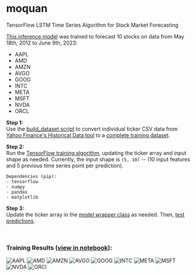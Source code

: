 # moquan
TensorFlow LSTM Time Series Algorithm for Stock Market Forecasting

[This inference model](https://github.com/hershyz/moquan/releases/tag/v1) was trained to forecast 10 stocks on data from May 18th, 2012 to June 9th, 2023:
- AAPL
- AMD
- AMZN
- AVGO
- GOOG
- INTC
- META
- MSFT
- NVDA
- ORCL

**Step 1:**  
Use the [build_dataset script](https://github.com/hershyz/moquan/blob/main/build_dataset.py) to convert individual ticker CSV data from [Yahoo Finance's Historical Data tool](https://finance.yahoo.com/quote/MSFT/history?period1=511056000&period2=1686528000&interval=1d&filter=history&frequency=1d&includeAdjustedClose=true) to a [complete training dataset](https://github.com/hershyz/moquan/blob/main/stock_dataset.csv).

**Step 2:**  
Run the [TensorFlow training algorithm](https://github.com/hershyz/moquan/blob/main/training.py), updating the ticker array and input shape as needed. Currently, the input shape is ```(5, 10)``` -- (10 input features and 5 previous time series point per prediction).    

```
Dependencies (pip):
- tensorflow
- numpy
- pandas
- matplotlib
```

**Step 3:**  
Update the ticker array in the [model wrapper class](https://github.com/hershyz/moquan/blob/main/wrapper.py) as needed. Then, [test predictions](https://github.com/hershyz/moquan/blob/main/test_predictions.py).  

<br>

### Training Results ([view in notebook](https://deepnote.com/workspace/hershey-081c52c1-1c94-4f55-bc37-630a0fb3fcd3/project/moquan-bca18ada-d83c-41f4-9d91-200d3dfbef3b/notebook/Training-a2269410652c458c9eff766cbdb2ffb1)):
![AAPL](https://raw.githubusercontent.com/hershyz/moquan/main/matplotlib/AAPL.png)
![AMD](https://raw.githubusercontent.com/hershyz/moquan/main/matplotlib/AMD.png)
![AMZN](https://raw.githubusercontent.com/hershyz/moquan/main/matplotlib/AMZN.png)
![AVGO](https://raw.githubusercontent.com/hershyz/moquan/main/matplotlib/AVGO.png)
![GOOG](https://raw.githubusercontent.com/hershyz/moquan/main/matplotlib/GOOG.png)
![INTC](https://raw.githubusercontent.com/hershyz/moquan/main/matplotlib/INTC.png)
![META](https://raw.githubusercontent.com/hershyz/moquan/main/matplotlib/META.png)
![MSFT](https://raw.githubusercontent.com/hershyz/moquan/main/matplotlib/MSFT.png)
![NVDA](https://raw.githubusercontent.com/hershyz/moquan/main/matplotlib/NVDA.png)
![ORCl](https://raw.githubusercontent.com/hershyz/moquan/main/matplotlib/ORCL.png)
